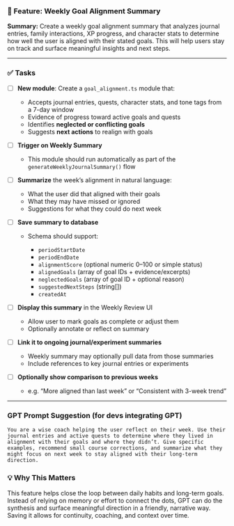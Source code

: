 ### 📌 Feature: Weekly Goal Alignment Summary

**Summary:**
Create a weekly goal alignment summary that analyzes journal entries, family interactions, XP progress, and character stats to determine how well the user is aligned with their stated goals. This will help users stay on track and surface meaningful insights and next steps.

---

### ✅ Tasks

* [ ] **New module**: Create a `goal_alignment.ts` module that:

  * Accepts journal entries, quests, character stats, and tone tags from a 7-day window
  * Evidence of progress toward active goals and quests
  * Identifies **neglected or conflicting goals**
  * Suggests **next actions** to realign with goals

* [ ] **Trigger on Weekly Summary**

  * This module should run automatically as part of the `generateWeeklyJournalSummary()` flow

* [ ] **Summarize** the week’s alignment in natural language:

  * What the user did that aligned with their goals
  * What they may have missed or ignored
  * Suggestions for what they could do next week

* [ ] **Save summary to database**

  * Schema should support:

    * `periodStartDate`
    * `periodEndDate`
    * `alignmentScore` (optional numeric 0–100 or simple status)
    * `alignedGoals` (array of goal IDs + evidence/excerpts)
    * `neglectedGoals` (array of goal ID + optional reason)
    * `suggestedNextSteps` (string\[])
    * `createdAt`

* [ ] **Display this summary** in the Weekly Review UI

  * Allow user to mark goals as complete or adjust them
  * Optionally annotate or reflect on summary

* [ ] **Link it to ongoing journal/experiment summaries**

  * Weekly summary may optionally pull data from those summaries
  * Include references to key journal entries or experiments

* [ ] **Optionally show comparison to previous weeks**

  * e.g. “More aligned than last week” or “Consistent with 3-week trend”

---

### GPT Prompt Suggestion (for devs integrating GPT)

```
You are a wise coach helping the user reflect on their week. Use their journal entries and active quests to determine where they lived in alignment with their goals and where they didn’t. Give specific examples, recommend small course corrections, and summarize what they might focus on next week to stay aligned with their long-term direction.
```

### 💡 Why This Matters

This feature helps close the loop between daily habits and long-term goals. Instead of relying on memory or effort to connect the dots, GPT can do the synthesis and surface meaningful direction in a friendly, narrative way. Saving it allows for continuity, coaching, and context over time.
